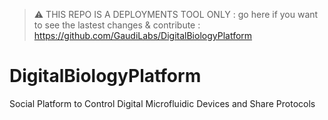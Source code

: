 > :warning: THIS REPO IS A DEPLOYMENTS TOOL ONLY : 
> go here if you want to see the lastest changes & contribute : https://github.com/GaudiLabs/DigitalBiologyPlatform


# DigitalBiologyPlatform
Social Platform to Control Digital Microfluidic Devices and Share Protocols

